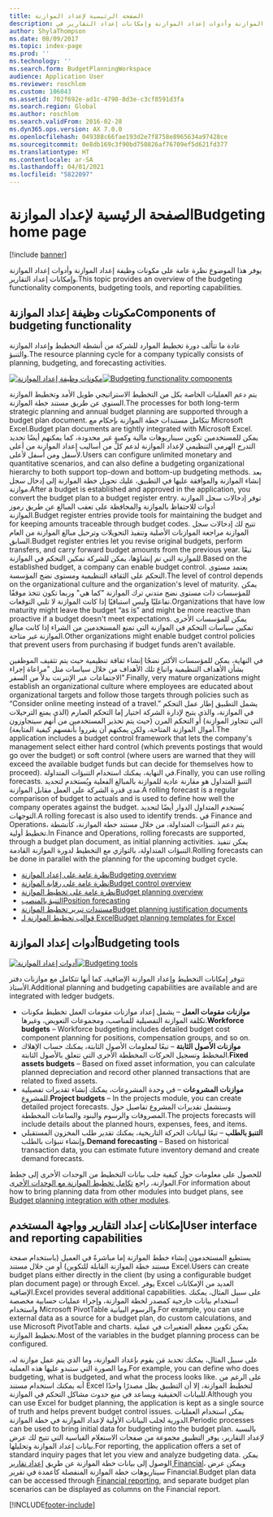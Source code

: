 ```yaml
---
title: الصفحة الرئيسية لإعداد الموازنة
description: يوفر هذا الموضوع نظرة عامة على مكونات وظيفة إعداد الموازنة وأدوات إعداد الموازنة وإمكانات إعداد التقارير في Microsoft Dynamics 365 Finance.
author: ShylaThompson
ms.date: 08/09/2017
ms.topic: index-page
ms.prod: ''
ms.technology: ''
ms.search.form: BudgetPlanningWorkspace
audience: Application User
ms.reviewer: roschlom
ms.custom: 106043
ms.assetid: 702f692e-ad1c-4798-8d3e-c3cf8591d3fa
ms.search.region: Global
ms.author: roschlom
ms.search.validFrom: 2016-02-28
ms.dyn365.ops.version: AX 7.0.0
ms.openlocfilehash: 049388c66fae193d2e7f8758e8965634a97428ce
ms.sourcegitcommit: 0e8db169c3f90bd750826af76709ef5d621fd377
ms.translationtype: HT
ms.contentlocale: ar-SA
ms.lasthandoff: 04/01/2021
ms.locfileid: "5822097"
---
```

# <a name="budgeting-home-page"></a><span data-ttu-id="da55e-103">الصفحة الرئيسية لإعداد الموازنة</span><span class="sxs-lookup"><span data-stu-id="da55e-103">Budgeting home page</span></span>

[!include [banner](../includes/banner.md)]

<span data-ttu-id="da55e-104">يوفر هذا الموضوع نظرة عامة على مكونات وظيفة إعداد الموازنة وأدوات إعداد الموازنة وإمكانات إعداد التقارير.</span><span class="sxs-lookup"><span data-stu-id="da55e-104">This topic provides an overview of the budgeting functionality components, budgeting tools, and reporting capabilities.</span></span> 

<a name="components-of-budgeting-functionality"></a><span data-ttu-id="da55e-105">مكونات وظيفة إعداد الموازنة</span><span class="sxs-lookup"><span data-stu-id="da55e-105">Components of budgeting functionality</span></span>
-------------------------------------

<span data-ttu-id="da55e-106">عادة ما تتألف دورة تخطيط الموارد للشركة من أنشطة التخطيط وإعداد الموازنة والتنبؤ.</span><span class="sxs-lookup"><span data-stu-id="da55e-106">The resource planning cycle for a company typically consists of planning, budgeting, and forecasting activities.</span></span>

<span data-ttu-id="da55e-107">[![مكونات وظيفة إعداد الموازنة](./media/budgeting-functionality-components.jpg)](./media/budgeting-functionality-components.jpg)</span><span class="sxs-lookup"><span data-stu-id="da55e-107">[![Budgeting functionality components](./media/budgeting-functionality-components.jpg)](./media/budgeting-functionality-components.jpg)</span></span>

<span data-ttu-id="da55e-108">يتم دعم العمليات الخاصة بكل من التخطيط الاستراتيجي طويل الأمد وتخطيط الموازنة السنوي عن طريق مستند خطة الموازنة.</span><span class="sxs-lookup"><span data-stu-id="da55e-108">The processes for both long-term strategic planning and annual budget planning are supported through a budget plan document.</span></span> <span data-ttu-id="da55e-109">تتكامل مستندات خطة الموازنة بإحكام مع Microsoft Excel.</span><span class="sxs-lookup"><span data-stu-id="da55e-109">Budget plan documents are tightly integrated with Microsoft Excel.</span></span> <span data-ttu-id="da55e-110">يمكن للمستخدمين تكوين سيناريوهات مالية وكمية غير محدودة، كما يمكنهم أيضًا تحديد التدرج الهرمي التنظيمي لإعداد الموازنة لدعم كلٍّ من أساليب إعداد الموازنة من أعلى لأسفل ومن أسفل لأعلى.</span><span class="sxs-lookup"><span data-stu-id="da55e-110">Users can configure unlimited monetary and quantitative scenarios, and can also define a budgeting organizational hierarchy to both support top-down and bottom-up budgeting methods.</span></span> <span data-ttu-id="da55e-111">بعد إنشاء الموازنة والموافقة عليها في التطبيق، عليك تحويل خطة الموازنة إلى إدخال سجل موازنة.</span><span class="sxs-lookup"><span data-stu-id="da55e-111">After a budget is established and approved in the application, you convert the budget plan to a budget register entry.</span></span> <span data-ttu-id="da55e-112">توفر إدخالات سجل الموازنة أدوات للاحتفاظ بالموازنة والمحافظة على تعقب المبالغ عن طريق رموز الموازنة.</span><span class="sxs-lookup"><span data-stu-id="da55e-112">Budget register entries provide tools for maintaining the budget and for keeping amounts traceable through budget codes.</span></span> <span data-ttu-id="da55e-113">تتيح لك إدخالات سجل الموازنة مراجعة الموازنات الأصلية وتنفيذ التحويلات وترحيل مبالغ الموازنة من العام السابق.</span><span class="sxs-lookup"><span data-stu-id="da55e-113">Budget register entries let you revise original budgets, perform transfers, and carry forward budget amounts from the previous year.</span></span> <span data-ttu-id="da55e-114">تبعًا للموازنة التي تم إنشاؤها، يمكن للشركة تمكين التحكم في الموازنة.</span><span class="sxs-lookup"><span data-stu-id="da55e-114">Based on the established budget, a company can enable budget control.</span></span> <span data-ttu-id="da55e-115">يعتمد مستوى التحكم على الثقافة التنظيمية ومستوى نضج المؤسسة.</span><span class="sxs-lookup"><span data-stu-id="da55e-115">The level of control depends on the organizational culture and the organization's level of maturity.</span></span> <span data-ttu-id="da55e-116">يمكن للمؤسسات ذات مستوى نضج متدني ترك الموازنة "كما هي" وربما تكون تتخذ موقفًا تفاعليًا وليس استباقيًا إذا كانت الموازنة لا تلبي التوقعات.</span><span class="sxs-lookup"><span data-stu-id="da55e-116">Organizations that have low maturity might leave the budget “as is” and might be more reactive than proactive if a budget doesn't meet expectations.</span></span> <span data-ttu-id="da55e-117">يمكن للمؤسسات الأخرى تمكين سياسات التحكم في الموازنة التي تمنع المستخدمين من الشراء إذا كانت مبالغ الموازنة غير متاحة.</span><span class="sxs-lookup"><span data-stu-id="da55e-117">Other organizations might enable budget control policies that prevent users from purchasing if budget funds aren't available.</span></span>

<span data-ttu-id="da55e-118">في النهاية، يمكن للمؤسسات الأكثر نضجًا إنشاء ثقافة تنظيمية حيث يتم تثقيف الموظفين بشأن الأهداف التنظيمية واتباع تلك الأهداف من خلال سياسات مثل "مراعاة إجراء الاجتماعات عبر الإنترنت بدلاً من السفر".</span><span class="sxs-lookup"><span data-stu-id="da55e-118">Finally, very mature organizations might establish an organizational culture where employees are educated about organizational targets and follow those targets through policies such as “Consider online meeting instead of a travel.”</span></span> <span data-ttu-id="da55e-119">يشمل التطبيق إطار عمل التحكم في الموازنة، والذي يتيح لإدارة الشركة اختيار إما التحكم الصارم (الذي يمنع الترحيلات التي تتجاوز الموازنة) أو التحكم المرن (حيث يتم تحذير المستخدمين من أنهم سيتجاوزون أموال الموازنة المتاحة، ولكن يمكنهم أن يقرروا بأنفسهم كيفية المتابعة).</span><span class="sxs-lookup"><span data-stu-id="da55e-119">The application includes a budget control framework that lets the company's management select either hard control (which prevents postings that would go over the budget) or soft control (where users are warned that they will exceed the available budget funds but can decide for themselves how to proceed).</span></span> <span data-ttu-id="da55e-120">في النهاية، يمكنك استخدام التنبؤات المتداولة.</span><span class="sxs-lookup"><span data-stu-id="da55e-120">Finally, you can use rolling forecasts.</span></span> <span data-ttu-id="da55e-121">التنبؤ المتداول هو مقارنة عادية للموازنة بالمبالغ الفعلية ويُستخدم لتحديد مدى قدرة الشركة على العمل مقابل الموازنة.</span><span class="sxs-lookup"><span data-stu-id="da55e-121">A rolling forecast is a regular comparison of budget to actuals and is used to define how well the company operates against the budget.</span></span> <span data-ttu-id="da55e-122">يُستخدم المتداول الدوار أيضًا لتحديد التوجهات.</span><span class="sxs-lookup"><span data-stu-id="da55e-122">A rolling forecast is also used to identify trends.</span></span> <span data-ttu-id="da55e-123">في Finance and Operations، يتم دعم التنبؤات المتداولة، من خلال مستند خطة الموازنة، كأنشطة تخطيط أولية.</span><span class="sxs-lookup"><span data-stu-id="da55e-123">In Finance and Operations, rolling forecasts are supported, through a budget plan document, as initial planning activities.</span></span> <span data-ttu-id="da55e-124">يمكن تنفيذ التنبؤات المتداولة، بالتوازي مع التخطيط لدورة الموازنة القادمة.</span><span class="sxs-lookup"><span data-stu-id="da55e-124">Rolling forecasts can be done in parallel with the planning for the upcoming budget cycle.</span></span>

-   [<span data-ttu-id="da55e-125">نظرة عامة على إعداد الموازنة</span><span class="sxs-lookup"><span data-stu-id="da55e-125">Budgeting overview</span></span>](basic-budgeting-overview-configuration.md)
-   [<span data-ttu-id="da55e-126">نظرة عامة على رقابة الموازنة</span><span class="sxs-lookup"><span data-stu-id="da55e-126">Budget control overview</span></span>](budget-control-overview-configuration.md)
-   [<span data-ttu-id="da55e-127">نظرة عامة على تخطيط الموازنة</span><span class="sxs-lookup"><span data-stu-id="da55e-127">Budget planning overview</span></span>](budget-planning-overview-configuration.md)
-   [<span data-ttu-id="da55e-128">التنبؤ بالمنصب</span><span class="sxs-lookup"><span data-stu-id="da55e-128">Position forecasting</span></span>](position-forecasting.md)
-   [<span data-ttu-id="da55e-129">مستندات تبرير تخطيط الموازنة</span><span class="sxs-lookup"><span data-stu-id="da55e-129">Budget planning justification documents</span></span>](budget-planning-justification-docs.md)
-   [<span data-ttu-id="da55e-130">قوالب تخطيط الموازنة لـ Excel</span><span class="sxs-lookup"><span data-stu-id="da55e-130">Budget planning templates for Excel</span></span>](budget-planning-excel-templates.md)

## <a name="budgeting-tools"></a><span data-ttu-id="da55e-131">أدوات إعداد الموازنة</span><span class="sxs-lookup"><span data-stu-id="da55e-131">Budgeting tools</span></span>
<span data-ttu-id="da55e-132">[![أدوات إعداد الموازنة](./media/budgeting-tools.jpg)](./media/budgeting-tools.jpg)</span><span class="sxs-lookup"><span data-stu-id="da55e-132">[![Budgeting tools](./media/budgeting-tools.jpg)](./media/budgeting-tools.jpg)</span></span> 

<span data-ttu-id="da55e-133">تتوفر إمكانات التخطيط وإعداد الموازنة الإضافية، كما أنها تتكامل مع موازنات دفتر الأستاذ.</span><span class="sxs-lookup"><span data-stu-id="da55e-133">Additional planning and budgeting capabilities are available and are integrated with ledger budgets.</span></span>

-   <span data-ttu-id="da55e-134">**موازنات مقومات العمل** – يشمل إعداد موازنات مقومات العمل تخطيط مكونات تكلفة الموازنة التفصيلية للمناصب، ومجموعات التعويض، وغيرها.</span><span class="sxs-lookup"><span data-stu-id="da55e-134">**Workforce budgets** – Workforce budgeting includes detailed budget cost component planning for positions, compensation groups, and so on.</span></span>
-   <span data-ttu-id="da55e-135">**موازنات الأصول الثابتة** – تبعًا لمعلومات الأصول الثابتة، يمكنك حساب الإهلاك المخطط وتسجيل الحركات المخططة الأخرى التي تتعلق بالأصول الثابتة.</span><span class="sxs-lookup"><span data-stu-id="da55e-135">**Fixed assets budgets** – Based on fixed asset information, you can calculate planned depreciation and record other planned transactions that are related to fixed assets.</span></span>
-   <span data-ttu-id="da55e-136">**موازنات المشروعات** – في وحدة المشروعات، يمكنك إنشاء تقديرات تفصيلية للمشروع.</span><span class="sxs-lookup"><span data-stu-id="da55e-136">**Project budgets** – In the projects module, you can create detailed project forecasts.</span></span> <span data-ttu-id="da55e-137">وستشمل تقديرات المشروع تفاصيل حول المصروفات والرسوم والبنود والساعات المخططة.</span><span class="sxs-lookup"><span data-stu-id="da55e-137">The projects forecasts will include details about the planned hours, expenses, fees, and items.</span></span>
-   <span data-ttu-id="da55e-138">**التنبؤ بالطلب** – تبعًا لبيانات الحركة التاريخية، يمكنك تقدير طلب المخزون المستقبلي وإنشاء تنبؤات بالطلب.</span><span class="sxs-lookup"><span data-stu-id="da55e-138">**Demand forecasting** – Based on historical transaction data, you can estimate future inventory demand and create demand forecasts.</span></span>

<span data-ttu-id="da55e-139">للحصول على معلومات حول كيفية جلب بيانات التخطيط من الوحدات الأخرى إلى خطط الموازنة، راجع [تكامل تخطيط الموازنة مع الوحدات الأخرى](budget-planning-integration-other-modules.md).</span><span class="sxs-lookup"><span data-stu-id="da55e-139">For information about how to bring planning data from other modules into budget plans, see [Budget planning integration with other modules](budget-planning-integration-other-modules.md).</span></span>

## <a name="user-interface-and-reporting-capabilities"></a><span data-ttu-id="da55e-140">إمكانات إعداد التقارير وواجهة المستخدم</span><span class="sxs-lookup"><span data-stu-id="da55e-140">User interface and reporting capabilities</span></span>
<span data-ttu-id="da55e-141">يستطيع المستخدمون إنشاء خطط الموازنة إما مباشرةً في العميل (باستخدام صفحة مستند خطة الموازنة القابلة للتكوين) أو من خلال مستند Excel.</span><span class="sxs-lookup"><span data-stu-id="da55e-141">Users can create budget plans either directly in the client (by using a configurable budget plan document page) or through Excel.</span></span> <span data-ttu-id="da55e-142">يوفر Excel العديد من الإمكانات الإضافية.</span><span class="sxs-lookup"><span data-stu-id="da55e-142">Excel provides several additional capabilities.</span></span> <span data-ttu-id="da55e-143">على سبيل المثال، يمكنك استخدام بيانات خارجية كمصدر لخطة الموازنة، وإجراء عمليات حسابية مخصصة واستخدام Microsoft PivotTable والرسوم البيانية.</span><span class="sxs-lookup"><span data-stu-id="da55e-143">For example, you can use external data as a source for a budget plan, do custom calculations, and use Microsoft PivotTable and charts.</span></span> <span data-ttu-id="da55e-144">يمكن تكوين معظم المتغيرات في عملية تخطيط الموازنة.</span><span class="sxs-lookup"><span data-stu-id="da55e-144">Most of the variables in the budget planning process can be configured.</span></span> 

<span data-ttu-id="da55e-145">على سبيل المثال، يمكنك تحديد مَن يقوم بإعداد الموازنة، وما الذي يتم عمل موازنة له، وما الصورة التي ستبدو عليها هذه العملية.</span><span class="sxs-lookup"><span data-stu-id="da55e-145">For example, you can define who does budgeting, what is budgeted, and what the process looks like.</span></span> <span data-ttu-id="da55e-146">على الرغم من أنه يمكنك استخدام مستند Excel لتخطيط الموازنة، إلا أن التطبيق يظل مصدرًا واحدًا للبيانات الحقيقية ويساعد في منع حدوث مشاكل التحكم في الموازنة.</span><span class="sxs-lookup"><span data-stu-id="da55e-146">Although you can use Excel for budget planning, the application is kept as a single source of truth and helps prevent budget control issues.</span></span> <span data-ttu-id="da55e-147">يمكن استخدام العمليات الدورية لجلب البيانات الأولية لإعداد الموازنة في خطة الموازنة.</span><span class="sxs-lookup"><span data-stu-id="da55e-147">Periodic processes can be used to bring initial data for budgeting into the budget plan.</span></span> <span data-ttu-id="da55e-148">بالنسبة لإعداد التقارير، يوفر التطبيق مجموعة من صفحات الاستعلام القياسية التي تتيح لك عرض بيانات إعداد الموازنة وتحليلها.</span><span class="sxs-lookup"><span data-stu-id="da55e-148">For reporting, the application offers a set of standard inquiry pages that let you view and analyze budgeting data.</span></span> <span data-ttu-id="da55e-149">يمكن الوصول إلى بيانات خطة الموازنة عن طريق [إعداد تقارير Financial](../general-ledger/financial-reporting-getting-started.md)، ويمكن عرض سيناريوهات خطة الموازنة المنفصلة كأعمدة في تقرير Financial.</span><span class="sxs-lookup"><span data-stu-id="da55e-149">Budget plan data can be accessed through [Financial reporting](../general-ledger/financial-reporting-getting-started.md), and separate budget plan scenarios can be displayed as columns on the Financial report.</span></span>








[!INCLUDE[footer-include](../../includes/footer-banner.md)]